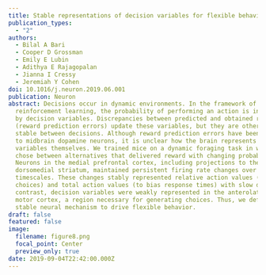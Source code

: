 ```yaml
---
title: Stable representations of decision variables for flexible behavior
publication_types:
  - "2"
authors:
  - Bilal A Bari
  - Cooper D Grossman
  - Emily E Lubin
  - Adithya E Rajagopalan
  - Jianna I Cressy
  - Jeremiah Y Cohen
doi: 10.1016/j.neuron.2019.06.001
publication: Neuron
abstract: Decisions occur in dynamic environments. In the framework of
  reinforcement learning, the probability of performing an action is influenced
  by decision variables. Discrepancies between predicted and obtained rewards
  (reward prediction errors) update these variables, but they are otherwise
  stable between decisions. Although reward prediction errors have been mapped
  to midbrain dopamine neurons, it is unclear how the brain represents decision
  variables themselves. We trained mice on a dynamic foraging task in which they
  chose between alternatives that delivered reward with changing probabilities.
  Neurons in the medial prefrontal cortex, including projections to the
  dorsomedial striatum, maintained persistent firing rate changes over long
  timescales. These changes stably represented relative action values (to bias
  choices) and total action values (to bias response times) with slow decay. In
  contrast, decision variables were weakly represented in the anterolateral
  motor cortex, a region necessary for generating choices. Thus, we define a
  stable neural mechanism to drive flexible behavior.
draft: false
featured: false
image:
  filename: figure8.png
  focal_point: Center
  preview_only: true
date: 2019-09-04T22:42:00.000Z
---
```

